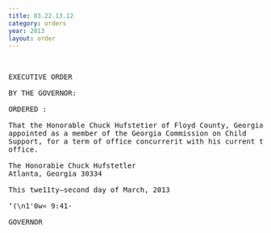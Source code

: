 ```yaml
---
title: 03.22.13.12
category: orders
year: 2013
layout: order
---
```


<pre> 

EXECUTIVE ORDER

BY THE GOVERNOR:

ORDERED :

That the Honorable Chuck Hufstetier of Floyd County, Georgia, is
appointed as a member of the Georgia Commission on Child
Support, for a term of office concurrerit with his current term of
office.

The Honorabie Chuck Hufstetler
Atlanta, Georgia 30334

This twe11ty—second day of March, 2013

‘(\n1'0w« 9:41-

GOVERNOR

</pre>
